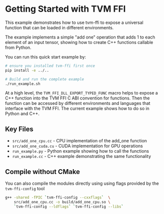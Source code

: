 <!--- Licensed to the Apache Software Foundation (ASF) under one -->
<!--- or more contributor license agreements.  See the NOTICE file -->
<!--- distributed with this work for additional information -->
<!--- regarding copyright ownership.  The ASF licenses this file -->
<!--- to you under the Apache License, Version 2.0 (the -->
<!--- "License"); you may not use this file except in compliance -->
<!--- with the License.  You may obtain a copy of the License at -->

<!---   http://www.apache.org/licenses/LICENSE-2.0 -->

<!--- Unless required by applicable law or agreed to in writing, -->
<!--- software distributed under the License is distributed on an -->
<!--- "AS IS" BASIS, WITHOUT WARRANTIES OR CONDITIONS OF ANY -->
<!--- KIND, either express or implied.  See the License for the -->
<!--- specific language governing permissions and limitations -->
<!--- under the License. -->

# Getting Started with TVM FFI

This example demonstrates how to use tvm-ffi to expose a universal function
that can be loaded in different environments.

The example implements a simple "add one" operation that adds 1 to each element
of an input tensor, showing how to create C++ functions callable from Python.


You can run this quick start example by:

```bash
# ensure you installed tvm-ffi first once
pip install -e ../..

# Build and run the complete example
./run_example.sh
```

At a high level, the `TVM_FFI_DLL_EXPORT_TYPED_FUNC` macro helps to expose
a C++ function into the TVM FFI C ABI convention for functions.
Then the function can be accessed by different environments and languages
that interface with the TVM FFI. The current example shows how to do so
in Python and C++.

## Key Files

- `src/add_one_cpu.cc` - CPU implementation of the add_one function
- `src/add_one_cuda.cu` - CUDA implementation for GPU operations
- `run_example.py` - Python example showing how to call the functions
- `run_example.cc` - C++ example demonstrating the same functionality

## Compile without CMake

You can also compile the modules directly using using
flags provided by the `tvm-ffi-config` tool

```bash
g++ -shared -fPIC `tvm-ffi-config --cxxflags`  \
    src/add_one_cpu.cc -o build/add_one_cpu.so \
    `tvm-ffi-config --ldflags` `tvm-ffi-config --libs`
```
